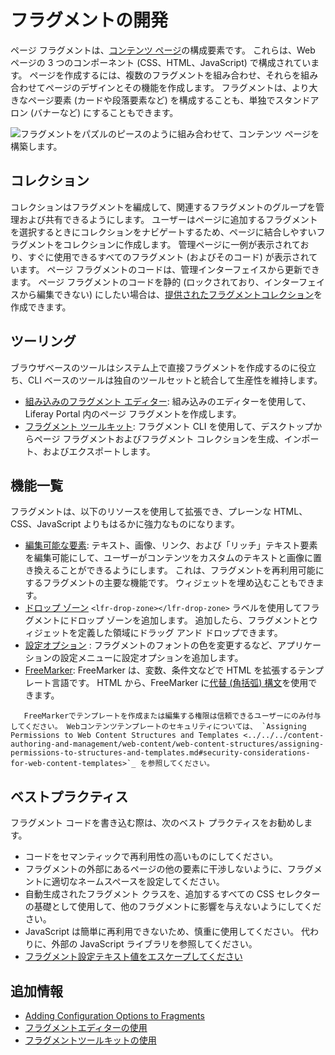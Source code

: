 # フラグメントの開発

ページ フラグメントは、[コンテンツ ページ](../../creating-pages/understanding-pages/understanding-pages.md#content-pages)の構成要素です。 これらは、Web ページの 3 つのコンポーネント (CSS、HTML、JavaScript) で構成されています。 ページを作成するには、複数のフラグメントを組み合わせ、それらを組み合わせてページのデザインとその機能を作成します。 フラグメントは、より大きなページ要素 (カードや段落要素など) を構成することも、単独でスタンドアロン (バナーなど) にすることもできます。

![フラグメントをパズルのピースのように組み合わせて、コンテンツ ページを構築します。](./developing-fragments-intro/images/01.png)

## コレクション

コレクションはフラグメントを編成して、関連するフラグメントのグループを管理および共有できるようにします。 ユーザーはページに追加するフラグメントを選択するときにコレクションをナビゲートするため、ページに結合しやすいフラグメントをコレクションに作成します。 管理ページに一例が表示されており、すぐに使用できるすべてのフラグメント (およびそのコード) が表示されています。 ページ フラグメントのコードは、管理インターフェイスから更新できます。 ページ フラグメントのコードを静的 (ロックされており、インターフェイスから編集できない) にしたい場合は、[提供されたフラグメントコレクション](./creating-a-contributed-fragment-collection.md)を作成できます。

## ツーリング

ブラウザベースのツールはシステム上で直接フラグメントを作成するのに役立ち、CLI ベースのツールは独自のツールセットと統合して生産性を維持します。

  - [組み込みのフラグメント エディター](./using-the-fragments-editor.md): 組み込みのエディターを使用して、Liferay Portal 内のページ フラグメントを作成します。
  - [フラグメント ツールキット](./using-the-fragments-toolkit.md): フラグメント CLI を使用して、デスクトップからページ フラグメントおよびフラグメント コレクションを生成、インポート、およびエクスポートします。

## 機能一覧

フラグメントは、以下のリソースを使用して拡張でき、プレーンな HTML、CSS、JavaScript よりもはるかに強力なものになります。

  - [編集可能な要素](../reference/fragments/fragment-specific-tags-reference.md): テキスト、画像、リンク、および「リッチ」テキスト要素を編集可能にして、ユーザーがコンテンツをカスタムのテキストと画像に置き換えることができるようにします。 これは、フラグメントを再利用可能にするフラグメントの主要な機能です。 ウィジェットを埋め込むこともできます。
  - [ドロップ ゾーン](./defining-fragment-drop-zones) `<lfr-drop-zone></lfr-drop-zone>` ラベルを使用してフラグメントにドロップ ゾーンを追加します。 追加したら、フラグメントとウィジェットを定義した領域にドラッグ アンド ドロップできます。
  - [設定オプション](./adding-configuration-options-to-fragments.md) <!-- TODO: Fix link --> : フラグメントのフォントの色を変更するなど、アプリケーションの設定メニューに設定オプションを追加します。
  - [FreeMarker](https://freemarker.apache.org/): FreeMarker は、変数、条件文などで HTML を拡張するテンプレート言語です。 HTML から、FreeMarker に[代替 (角括弧) 構文](https://freemarker.apache.org/docs/dgui_misc_alternativesyntax.html)を使用できます。

<!-- end list -->

``` important::
   FreeMarkerでテンプレートを作成または編集する権限は信頼できるユーザーにのみ付与してください。 Webコンテンツテンプレートのセキュリティについては、 `Assigning Permissions to Web Content Structures and Templates <../../../content-authoring-and-management/web-content/web-content-structures/assigning-permissions-to-structures-and-templates.md#security-considerations-for-web-content-templates>`_ を参照してください。
```

## ベストプラクティス

フラグメント コードを書き込む際は、次のベスト プラクティスをお勧めします。

  - コードをセマンティックで再利用性の高いものにしてください。
  - フラグメントの外部にあるページの他の要素に干渉しないように、フラグメントに適切なネームスペースを設定してください。
  - 自動生成されたフラグメント クラスを、追加するすべての CSS セレクターの基礎として使用して、他のフラグメントに影響を与えないようにしてください。
  - JavaScript は簡単に再利用できないため、慎重に使用してください。 代わりに、外部の JavaScript ライブラリを参照してください。
  - [フラグメント設定テキスト値をエスケープしてください](./escaping-fragment-configuration-text-values-reference.md) <!-- TODO: Fix link -->

## 追加情報

  - [Adding Configuration Options to Fragments](./adding-configuration-options-to-fragments.md)
  - [フラグメントエディターの使用](./using-the-fragments-editor.md)
  - [フラグメントツールキットの使用](./using-the-fragments-toolkit.md)

